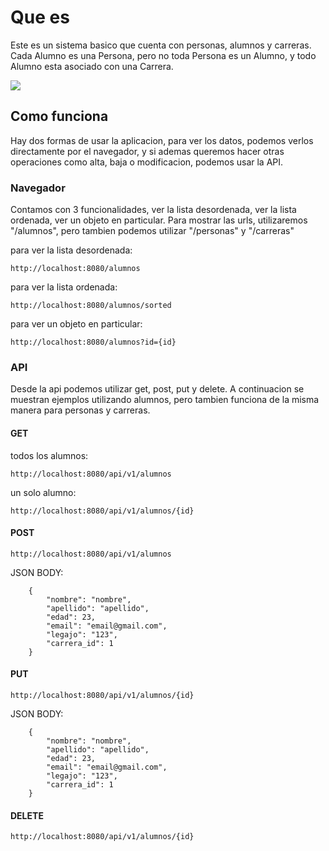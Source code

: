 # Que es

Este es un sistema basico que cuenta con personas, alumnos y carreras. Cada Alumno es una Persona, pero no toda Persona
es un Alumno, y todo Alumno esta asociado con una Carrera.

<img align="center" src="https://user-images.githubusercontent.com/51339020/112504917-08960a80-8d6b-11eb-8fc7-c986f4718226.png" />

## Como funciona

Hay dos formas de usar la aplicacion, para ver los datos, podemos verlos directamente por el navegador, y si ademas
queremos hacer otras operaciones como alta, baja o modificacion, podemos usar la API.

### Navegador

Contamos con 3 funcionalidades, ver la lista desordenada, ver la lista ordenada, ver un objeto en particular. Para
mostrar las urls, utilizaremos "/alumnos", pero tambien podemos utilizar "/personas" y "/carreras"

para ver la lista desordenada:

```
http://localhost:8080/alumnos
```

para ver la lista ordenada:

```
http://localhost:8080/alumnos/sorted
```

para ver un objeto en particular:

```
http://localhost:8080/alumnos?id={id}
```

### API

Desde la api podemos utilizar get, post, put y delete. A continuacion se muestran ejemplos utilizando alumnos, pero
tambien funciona de la misma manera para personas y carreras.

#### GET

todos los alumnos:

```
http://localhost:8080/api/v1/alumnos
```

un solo alumno:

```
http://localhost:8080/api/v1/alumnos/{id}
```

#### POST

```
http://localhost:8080/api/v1/alumnos
```

JSON BODY:

```
    {
        "nombre": "nombre",
        "apellido": "apellido",
        "edad": 23,
        "email": "email@gmail.com",
        "legajo": "123",
        "carrera_id": 1
    }
```

#### PUT

```
http://localhost:8080/api/v1/alumnos/{id}
```

JSON BODY:

```
    {
        "nombre": "nombre",
        "apellido": "apellido",
        "edad": 23,
        "email": "email@gmail.com",
        "legajo": "123",
        "carrera_id": 1
    }
```

#### DELETE

```
http://localhost:8080/api/v1/alumnos/{id}
```
